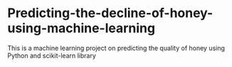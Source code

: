 # Predicting-the-decline-of-honey-using-machine-learning
This is a machine learning project on predicting the quality of honey using Python and scikit-learn library
